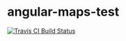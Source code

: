 angular-maps-test
=================

[![Travis CI Build Status](https://travis-ci.org/thokari/angular-maps-test.png?branch=develop)](https://travis-ci.org/thokari/angular-maps-test)

